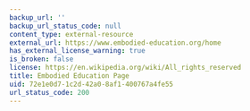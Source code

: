 ```yaml
---
backup_url: ''
backup_url_status_code: null
content_type: external-resource
external_url: https://www.embodied-education.org/home
has_external_license_warning: true
is_broken: false
license: https://en.wikipedia.org/wiki/All_rights_reserved
title: Embodied Education Page
uid: 72e1e0d7-1c2d-42a0-8af1-400767a4fe55
url_status_code: 200
---
```

